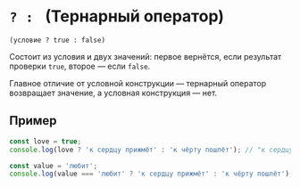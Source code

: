 # `? : ` (Тернарный оператор)

`(условие ? true : false)`

Состоит из условия и двух значений: первое вернётся, если результат проверки `true`, второе — если `false`.

Главное отличие от условной конструкции — тернарный оператор возвращает значение, а условная конструкция — нет.

## Пример

```js
const love = true;
console.log(love ? 'к сердцу прижмёт' : 'к чёрту пошлёт'); // "к сердцу прижмёт"

const value = 'любит';
console.log(value === 'любит' ? 'к сердцу прижмёт' : 'к чёрту пошлёт'); // "к сердцу прижмёт"
```
